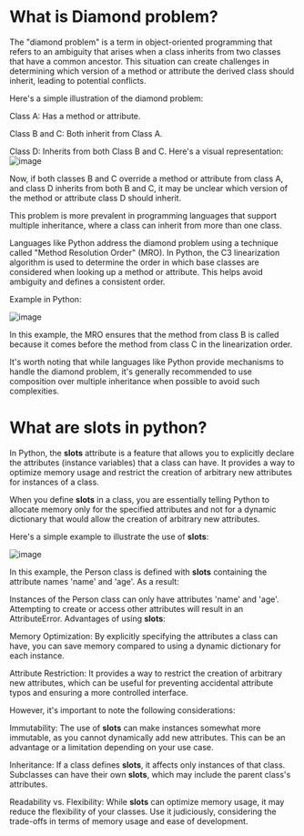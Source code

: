 # What is Diamond problem?
The "diamond problem" is a term in object-oriented programming that refers to an ambiguity that arises when a class inherits from two classes that have a common ancestor. This situation can create challenges in determining which version of a method or attribute the derived class should inherit, leading to potential conflicts.

Here's a simple illustration of the diamond problem:

Class A: Has a method or attribute.

Class B and C: Both inherit from Class A.

Class D: Inherits from both Class B and C.
Here's a visual representation:
![image](https://github.com/sudh29/Interview_Questions/assets/73557822/f2bdbc21-d30f-4fae-99f4-b6308f3337c7)

Now, if both classes B and C override a method or attribute from class A, and class D inherits from both B and C, it may be unclear which version of the method or attribute class D should inherit.

This problem is more prevalent in programming languages that support multiple inheritance, where a class can inherit from more than one class.

Languages like Python address the diamond problem using a technique called "Method Resolution Order" (MRO). In Python, the C3 linearization algorithm is used to determine the order in which base classes are considered when looking up a method or attribute. This helps avoid ambiguity and defines a consistent order.

Example in Python:

![image](https://github.com/sudh29/Interview_Questions/assets/73557822/891b44c0-d46b-4974-8626-5c4eb4afc89a)

In this example, the MRO ensures that the method from class B is called because it comes before the method from class C in the linearization order.

It's worth noting that while languages like Python provide mechanisms to handle the diamond problem, it's generally recommended to use composition over multiple inheritance when possible to avoid such complexities.

# What are slots in python?

In Python, the __slots__ attribute is a feature that allows you to explicitly declare the attributes (instance variables) that a class can have. It provides a way to optimize memory usage and restrict the creation of arbitrary new attributes for instances of a class.

When you define __slots__ in a class, you are essentially telling Python to allocate memory only for the specified attributes and not for a dynamic dictionary that would allow the creation of arbitrary new attributes.

Here's a simple example to illustrate the use of __slots__:

![image](https://github.com/sudh29/Interview_Questions/assets/73557822/30151590-bc4a-4f76-906e-d9fa02c62372)

In this example, the Person class is defined with __slots__ containing the attribute names 'name' and 'age'. As a result:

Instances of the Person class can only have attributes 'name' and 'age'.
Attempting to create or access other attributes will result in an AttributeError.
Advantages of using __slots__:

Memory Optimization: By explicitly specifying the attributes a class can have, you can save memory compared to using a dynamic dictionary for each instance.

Attribute Restriction: It provides a way to restrict the creation of arbitrary new attributes, which can be useful for preventing accidental attribute typos and ensuring a more controlled interface.

However, it's important to note the following considerations:

Immutability: The use of __slots__ can make instances somewhat more immutable, as you cannot dynamically add new attributes. This can be an advantage or a limitation depending on your use case.

Inheritance: If a class defines __slots__, it affects only instances of that class. Subclasses can have their own __slots__, which may include the parent class's attributes.

Readability vs. Flexibility: While __slots__ can optimize memory usage, it may reduce the flexibility of your classes. Use it judiciously, considering the trade-offs in terms of memory usage and ease of development.







